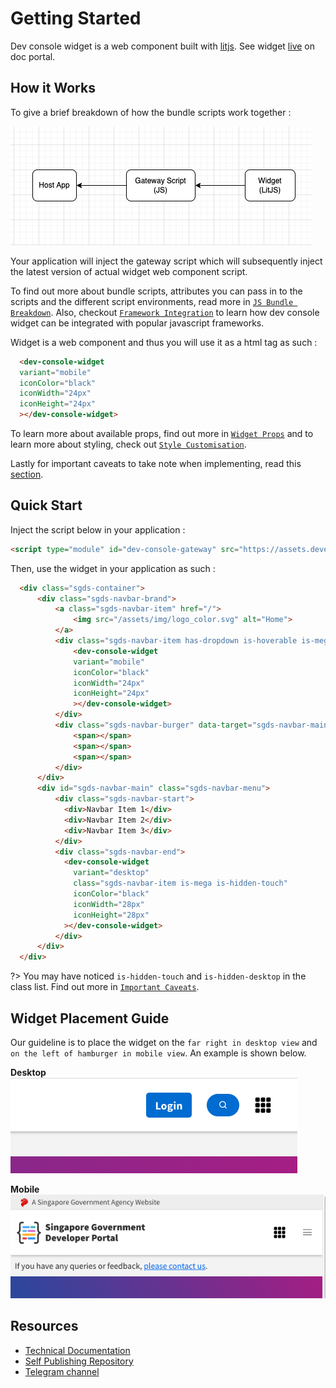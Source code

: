 # Getting Started

Dev console widget is a web component built with [litjs](https://lit.dev/). See widget [live](https://docs.developer.tech.gov.sg/) on doc portal.

<!-- ![Figma](./assets/dev-console-widget.png ":size=100%")

![Figma Mobile](./assets/dev-console-widget-mobile.png ':size=50%') -->

## How it Works

To give a brief breakdown of how the bundle scripts work together : <br/>

![Gateway Script Flow](./assets/gateway-script-flow.png)

Your application will inject the gateway script which will subsequently inject the latest version of actual widget web component script.

To find out more about bundle scripts, attributes you can pass in to the scripts and the different script environments, read more in [`JS Bundle Breakdown`](./content/js-bundles-breakdown.md). Also, checkout [`Framework Integration`](./content/integration.md) to learn how dev console widget can be integrated with popular javascript frameworks.

Widget is a web component and thus you will use it as a html tag as such : 
```html
  <dev-console-widget 
  variant="mobile" 
  iconColor="black" 
  iconWidth="24px" 
  iconHeight="24px"
  ></dev-console-widget>
```
To learn more about available props, find out more in [`Widget Props`](./content/widget-props.md) and to learn more about styling, check out [`Style Customisation`](./content/style-customisation.md).

Lastly for important caveats to take note when implementing, read this [section](./content/important-caveats.md).
## Quick Start

Inject the script below in your application :

```html
<script type="module" id="dev-console-gateway" src="https://assets.developer.tech.gov.sg/bundled-scripts/dev-console-gateway.bundle.js"></script> 
```

Then, use the widget in your application as such :

```html
  <div class="sgds-container">
      <div class="sgds-navbar-brand">
          <a class="sgds-navbar-item" href="/">
              <img src="/assets/img/logo_color.svg" alt="Home">
          </a>
          <div class="sgds-navbar-item has-dropdown is-hoverable is-mega is-hidden-desktop">
              <dev-console-widget 
              variant="mobile" 
              iconColor="black" 
              iconWidth="24px" 
              iconHeight="24px"
              ></dev-console-widget>
          </div>
          <div class="sgds-navbar-burger" data-target="sgds-navbar-main">
              <span></span>
              <span></span>
              <span></span>
          </div>
      </div>
      <div id="sgds-navbar-main" class="sgds-navbar-menu">
          <div class="sgds-navbar-start">
            <div>Navbar Item 1</div>
            <div>Navbar Item 2</div>
            <div>Navbar Item 3</div>
          </div>
          <div class="sgds-navbar-end">
            <dev-console-widget
              variant="desktop"
              class="sgds-navbar-item is-mega is-hidden-touch"
              iconColor="black"
              iconWidth="28px"
              iconHeight="28px"
            ></dev-console-widget>
          </div>
      </div>
  </div>
```

?> You may have noticed `is-hidden-touch` and `is-hidden-desktop` in the class list. Find out more in [`Important Caveats`](./content/important-caveats.md).

## Widget Placement Guide

Our guideline is to place the widget on the `far right in desktop view` and `on the left of hamburger in mobile view`. An example is shown below.

**Desktop** <br/>
![Desktop Widget Placement](assets/desktop-widget-placement.png)

**Mobile** <br/>
![Mobile Widget Placement](assets/mobile-widget-placement.png)

## Resources

- [Technical Documentation](https://confluence.ship.gov.sg/display/DEV/Developer+Console+Widget?src=contextnavpagetreemode)
- [Self Publishing Repository](https://github.com/GovTechSG/dev-console-products-info)
- [Telegram channel](https://t.me/+k87OuBm9MARkYjk1)